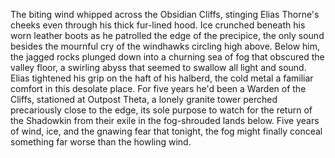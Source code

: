 The biting wind whipped across the Obsidian Cliffs, stinging Elias Thorne's cheeks even through his thick fur-lined hood.  Ice crunched beneath his worn leather boots as he patrolled the edge of the precipice, the only sound besides the mournful cry of the windhawks circling high above. Below him, the jagged rocks plunged down into a churning sea of fog that obscured the valley floor, a swirling abyss that seemed to swallow all light and sound. Elias tightened his grip on the haft of his halberd, the cold metal a familiar comfort in this desolate place. For five years he'd been a Warden of the Cliffs, stationed at Outpost Theta, a lonely granite tower perched precariously close to the edge, its sole purpose to watch for the return of the Shadowkin from their exile in the fog-shrouded lands below.  Five years of wind, ice, and the gnawing fear that tonight, the fog might finally conceal something far worse than the howling wind.
